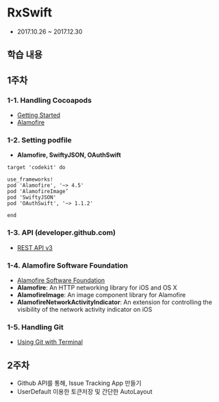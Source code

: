 # RxSwift
- 2017.10.26 ~ 2017.12.30

## 학습 내용
## 1주차

### 1-1. Handling Cocoapods
- [Getting Started](https://guides.cocoapods.org/using/getting-started.html)
- [Alamofire](https://cocoapods.org/?q=alamofire)

### 1-2. Setting podfile
- **Alamofire, SwiftyJSON, OAuthSwift**

```
target 'codekit' do

use_frameworks!
pod 'Alamofire', '~> 4.5'
pod 'AlamofireImage’
pod 'SwiftyJSON'
pod 'OAuthSwift', '~> 1.1.2'

end
```

### 1-3. API (developer.github.com)
- [REST API v3](https://developer.github.com/v3/issues/)

### 1-4. Alamofire Software Foundation
- [Alamofire Software Foundation](https://github.com/Alamofire/Foundation)
- **Alamofire**: An HTTP networking library for iOS and OS X
- **AlamofireImage**: An image component library for Alamofire
- **AlamofireNetworkActivityIndicator**: An extension for controlling the visibility of the network activity indicator on iOS

### 1-5. Handling Git
- [Using Git with Terminal](https://github.com/codepath/ios_guides/wiki/Using-Git-with-Terminal)

## 2주차
- Github API를 통해, Issue Tracking App 만들기
- UserDefault 이용한 토큰저장 및 간단한 AutoLayout


